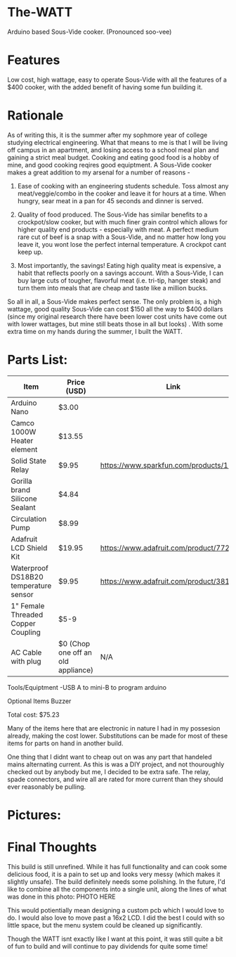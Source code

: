 # The-WATT
Arduino based Sous-Vide cooker. (Pronounced soo-vee)

# Features
Low cost, high wattage, easy to operate Sous-Vide with all the features of a $400 cooker, with the added benefit of having some fun building it.

# Rationale
As of writing this, it is the summer after my sophmore year of college studying electrical engineering. What that means to me is that I will be living off campus in an apartment, and losing access to a school meal plan and gaining a strict meal budget. Cooking and eating good food is a hobby of mine, and good cooking reqires good equiptment. A Sous-Vide cooker makes a great addition to my arsenal for a number of reasons -  

1. Ease of cooking with an engineering students schedule. Toss almost any meat/veggie/combo in the cooker and leave it for hours at a time. When hungry, sear meat in a pan for 45 seconds and dinner is served. 

2. Quality of food produced. The Sous-Vide has similar benefits to a crockpot/slow cooker, but with much finer grain control which allows for higher quality end products - especially with meat. A perfect medium rare cut of beef is a snap with a Sous-Vide, and no matter how long you leave it, you wont lose the perfect internal temperature. A crockpot cant keep up.

3. Most importantly, the savings! Eating high quality meat is expensive, a habit that reflects poorly on a savings account. With a Sous-Vide, I can buy large cuts of tougher, flavorful meat (i.e. tri-tip, hanger steak) and turn them into meals that are cheap and taste like a million bucks.

So all in all, a Sous-Vide makes perfect sense. The only problem is, a high wattage, good quality Sous-Vide can cost $150 all the way to $400 dollars (since my original research there have been lower cost units have come out with lower wattages, but mine still beats those in all but looks) . With some extra time on my hands during the summer, I built the WATT.  


# Parts List:
| Item | Price (USD) | Link |
|---|---|---|
| Arduino Nano | $3.00 | | 
| Camco 1000W Heater element | $13.55 | |
| Solid State Relay| $9.95 | https://www.sparkfun.com/products/13015 |
| Gorilla brand Silicone Sealant | $4.84 | |
| Circulation Pump | $8.99 | |
| Adafruit LCD Shield Kit | $19.95 | https://www.adafruit.com/product/772 |
| Waterproof DS18B20 temperature sensor | $9.95 | https://www.adafruit.com/product/381 |
| 1" Female Threaded Copper Coupling | $5-9 | |
| AC Cable with plug | $0 (Chop one off an old appliance) | N/A |

Tools/Equiptment
-USB A to mini-B to program arduino

Optional Items
Buzzer

Total cost:
$75.23

Many of the items here that are electronic in nature I had in my possesion already, making the cost lower. Substitutions can be made for most of these items for parts on hand in another build. 

One thing that I didnt want to cheap out on was any part that handeled mains alternating current. As this is was a DIY project, and not thouroughly checked out by anybody but me, I decided to be extra safe. The relay, spade connectors, and wire all are rated for more current than they should ever reasonably be pulling. 

# Pictures:

# Final Thoughts
This build is still unrefined. While it has full functionality and can cook some delicious food, it is a pain to set up and looks very messy (which makes it slightly unsafe). The build definitely needs some polishing. In the future, I'd like to combine all the components into a single unit, along the lines of what was done in this photo: PHOTO HERE

This would potientially mean designing a custom pcb which I would love to do. I would also love to move past a 16x2 LCD. I did the best I could with so little space, but the menu system could be cleaned up significantly. 

Though the WATT isnt exactly like I want at this point, it was still quite a bit of fun to build and will continue to pay dividends for quite some time!
